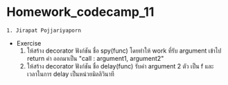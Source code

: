 # Homework_codecamp_11
    1. Jirapat Pojjariyaporn
- Exercise 
    1. ให้สร้าง decorator ฟังก์ชัน ชื่อ spy(func) โดยทำให้ work ที่รับ argument เข้าไป return ค่า ออกมาเป็น "call : argument1, argument2"
    2. ให้สร้าง decorator ฟังก์ชัน ชื่อ delay(func) รับค่า argument 2 ตัว เป็น f และ เวลาในการ delay เป็นหน่วยมิลลิวินาที